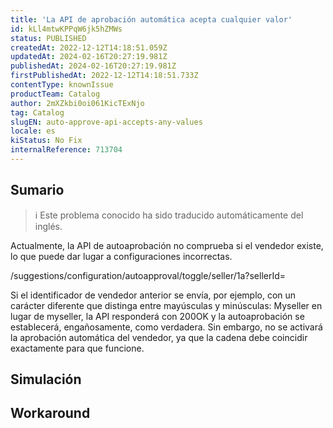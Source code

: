 ```yaml
---
title: 'La API de aprobación automática acepta cualquier valor'
id: kLl4mtwKPPqW6jk5hZMWs
status: PUBLISHED
createdAt: 2022-12-12T14:18:51.059Z
updatedAt: 2024-02-16T20:27:19.981Z
publishedAt: 2024-02-16T20:27:19.981Z
firstPublishedAt: 2022-12-12T14:18:51.733Z
contentType: knownIssue
productTeam: Catalog
author: 2mXZkbi0oi061KicTExNjo
tag: Catalog
slugEN: auto-approve-api-accepts-any-values
locale: es
kiStatus: No Fix
internalReference: 713704
---
```


## Sumario

>ℹ️ Este problema conocido ha sido traducido automáticamente del inglés.


Actualmente, la API de autoaprobación no comprueba si el vendedor existe, lo que puede dar lugar a configuraciones incorrectas.

/suggestions/configuration/autoapproval/toggle/seller/1a?sellerId=

Si el identificador de vendedor anterior se envía, por ejemplo, con un carácter diferente que distinga entre mayúsculas y minúsculas: Myseller en lugar de myseller, la API responderá con 200OK y la autoaprobación se establecerá, engañosamente, como verdadera. Sin embargo, no se activará la aprobación automática del vendedor, ya que la cadena debe coincidir exactamente para que funcione.




##

## Simulación



## Workaround



